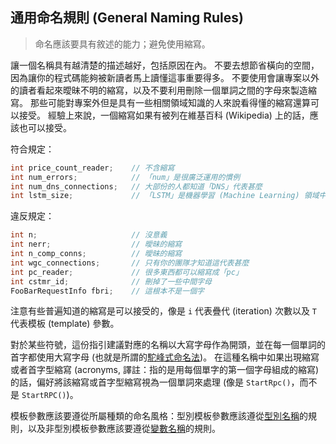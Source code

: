 ## 通用命名規則 (General Naming Rules)

> 命名應該要具有敘述的能力；避免使用縮寫。

讓一個名稱具有越清楚的描述越好，包括原因在內。 不要去想節省橫向的空間，因為讓你的程式碼能夠被新讀者馬上讀懂這事重要得多。 不要使用會讓專案以外的讀者看起來曖昧不明的縮寫，以及不要利用刪除一個單詞之間的字母來製造縮寫。 那些可能對專案外但是具有一些相關領域知識的人來說看得懂的縮寫還算可以接受。 經驗上來說，一個縮寫如果有被列在維基百科 (Wikipedia) 上的話，應該也可以接受。

符合規定：

```cpp
int price_count_reader;    // 不含縮寫
int num_errors;            // 「num」是很廣泛運用的慣例
int num_dns_connections;   // 大部份的人都知道「DNS」代表甚麼
int lstm_size;             // 「LSTM」是機器學習 (Machine Learning) 領域中常見的縮寫
```

違反規定：

```cpp
int n;                     // 沒意義
int nerr;                  // 曖昧的縮寫
int n_comp_conns;          // 曖昧的縮寫
int wgc_connections;       // 只有你的團隊才知道這代表甚麼
int pc_reader;             // 很多東西都可以縮寫成「pc」
int cstmr_id;              // 刪掉了一些中間字母
FooBarRequestInfo fbri;    // 這根本不是一個字
```

注意有些普遍知道的縮寫是可以接受的，像是 `i` 代表疊代 (iteration) 次數以及 `T` 代表模板 (template) 參數。

對於某些符號，這份指引建議對應的名稱以大寫字母作為開頭，並在每一個單詞的首字都使用大寫字母 (也就是所謂的[駝峰式命名法](https://zh.wikipedia.org/wiki/%E9%A7%9D%E5%B3%B0%E5%BC%8F%E5%A4%A7%E5%B0%8F%E5%AF%AB))。 在這種名稱中如果出現縮寫或者首字型縮寫 (acronyms, 譯註：指的是用每個單字的第一個字母組成的縮寫) 的話，偏好將該縮寫或首字型縮寫視為一個單詞來處理 (像是 `StartRpc()`，而不是 `StartRPC()`)。

模板參數應該要遵從所屬種類的命名風格：型別模板參數應該遵從[型別名稱](type-names.md)的規則，以及非型別模板參數應該要遵從[變數名稱](variable-names.md)的規則。
